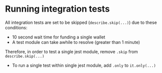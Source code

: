 # Running integration tests

All integration tests are set to be skipped (`describe.skip(...)`) due to these conditions:

- 10 second wait time for funding a single wallet
- A test module can take awhile to resolve (greater than 1 minute)

Therefore, in order to test a single jest module, remove `.skip` from `describe.skip(...)`

- To run a single test within single jest module, add `.only` to `it.only(...)`
